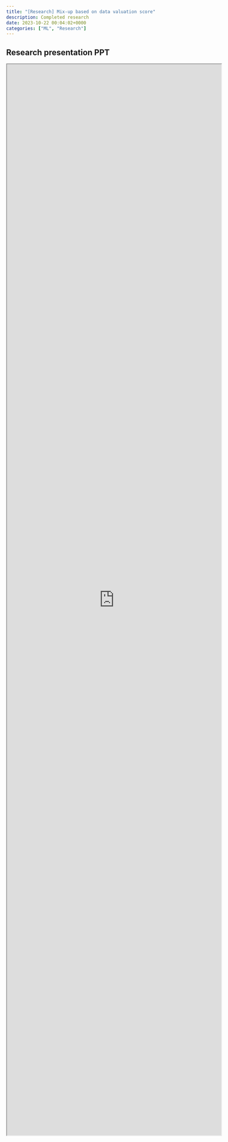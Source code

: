 ```yaml
---
title: "[Research] Mix-up based on data valuation score" 
description: Completed research 
date: 2023-10-22 00:04:02+0000
categories: ["ML", "Research"]
---
```



## Research presentation PPT 

<iframe src="https://kaistackr-my.sharepoint.com/personal/krait_kaist_ac_kr/_layouts/15/Doc.aspx?sourcedoc={59d6cc62-6f8c-4819-8fae-8e5672574611}&amp;action=embedview&amp;wdAr=1.7777777777777777" style="display:block; width:60vw; height: 72vh"></iframe>
